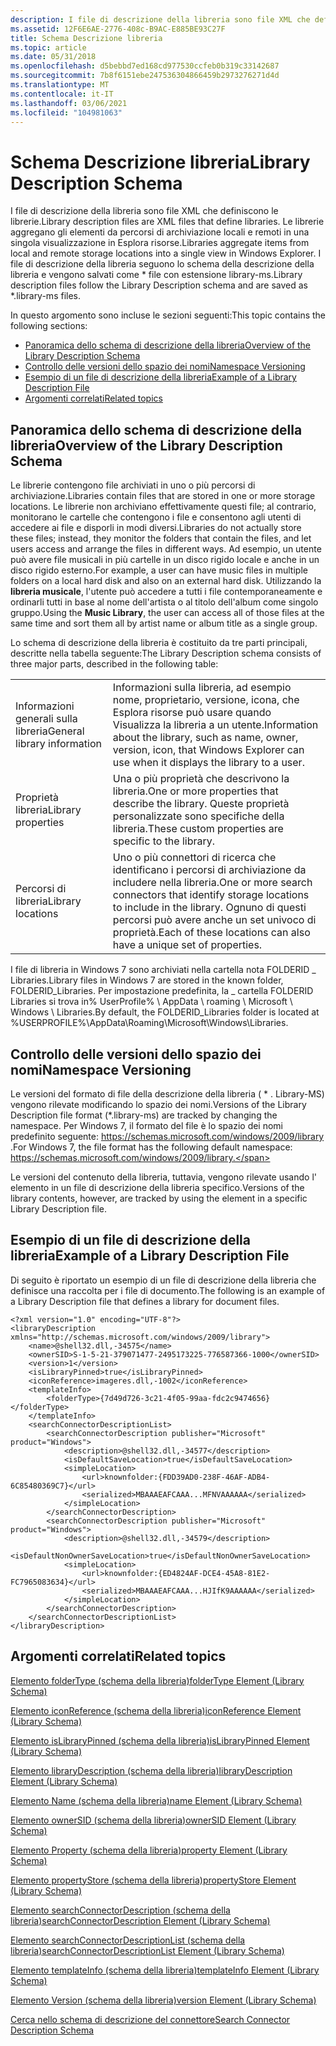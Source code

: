 ```yaml
---
description: I file di descrizione della libreria sono file XML che definiscono le librerie.
ms.assetid: 12F6E6AE-2776-408c-B9AC-E885BE93C27F
title: Schema Descrizione libreria
ms.topic: article
ms.date: 05/31/2018
ms.openlocfilehash: d5bebbd7ed168cd977530ccfeb0b319c33142687
ms.sourcegitcommit: 7b8f6151ebe247536304866459b2973276271d4d
ms.translationtype: MT
ms.contentlocale: it-IT
ms.lasthandoff: 03/06/2021
ms.locfileid: "104981063"
---
```

# <a name="library-description-schema"></a><span data-ttu-id="cd4bc-103">Schema Descrizione libreria</span><span class="sxs-lookup"><span data-stu-id="cd4bc-103">Library Description Schema</span></span>

<span data-ttu-id="cd4bc-104">I file di descrizione della libreria sono file XML che definiscono le librerie.</span><span class="sxs-lookup"><span data-stu-id="cd4bc-104">Library description files are XML files that define libraries.</span></span> <span data-ttu-id="cd4bc-105">Le librerie aggregano gli elementi da percorsi di archiviazione locali e remoti in una singola visualizzazione in Esplora risorse.</span><span class="sxs-lookup"><span data-stu-id="cd4bc-105">Libraries aggregate items from local and remote storage locations into a single view in Windows Explorer.</span></span> <span data-ttu-id="cd4bc-106">I file di descrizione della libreria seguono lo schema della descrizione della libreria e vengono salvati come \* file con estensione library-ms.</span><span class="sxs-lookup"><span data-stu-id="cd4bc-106">Library description files follow the Library Description schema and are saved as \*.library-ms files.</span></span>

<span data-ttu-id="cd4bc-107">In questo argomento sono incluse le sezioni seguenti:</span><span class="sxs-lookup"><span data-stu-id="cd4bc-107">This topic contains the following sections:</span></span>

-   [<span data-ttu-id="cd4bc-108">Panoramica dello schema di descrizione della libreria</span><span class="sxs-lookup"><span data-stu-id="cd4bc-108">Overview of the Library Description Schema</span></span>](#overview-of-the-library-description-schema)
-   [<span data-ttu-id="cd4bc-109">Controllo delle versioni dello spazio dei nomi</span><span class="sxs-lookup"><span data-stu-id="cd4bc-109">Namespace Versioning</span></span>](#namespace-versioning)
-   [<span data-ttu-id="cd4bc-110">Esempio di un file di descrizione della libreria</span><span class="sxs-lookup"><span data-stu-id="cd4bc-110">Example of a Library Description File</span></span>](#example-of-a-library-description-file)
-   [<span data-ttu-id="cd4bc-111">Argomenti correlati</span><span class="sxs-lookup"><span data-stu-id="cd4bc-111">Related topics</span></span>](#related-topics)

## <a name="overview-of-the-library-description-schema"></a><span data-ttu-id="cd4bc-112">Panoramica dello schema di descrizione della libreria</span><span class="sxs-lookup"><span data-stu-id="cd4bc-112">Overview of the Library Description Schema</span></span>

<span data-ttu-id="cd4bc-113">Le librerie contengono file archiviati in uno o più percorsi di archiviazione.</span><span class="sxs-lookup"><span data-stu-id="cd4bc-113">Libraries contain files that are stored in one or more storage locations.</span></span> <span data-ttu-id="cd4bc-114">Le librerie non archiviano effettivamente questi file; al contrario, monitorano le cartelle che contengono i file e consentono agli utenti di accedere ai file e disporli in modi diversi.</span><span class="sxs-lookup"><span data-stu-id="cd4bc-114">Libraries do not actually store these files; instead, they monitor the folders that contain the files, and let users access and arrange the files in different ways.</span></span> <span data-ttu-id="cd4bc-115">Ad esempio, un utente può avere file musicali in più cartelle in un disco rigido locale e anche in un disco rigido esterno.</span><span class="sxs-lookup"><span data-stu-id="cd4bc-115">For example, a user can have music files in multiple folders on a local hard disk and also on an external hard disk.</span></span> <span data-ttu-id="cd4bc-116">Utilizzando la **libreria musicale**, l'utente può accedere a tutti i file contemporaneamente e ordinarli tutti in base al nome dell'artista o al titolo dell'album come singolo gruppo.</span><span class="sxs-lookup"><span data-stu-id="cd4bc-116">Using the **Music Library**, the user can access all of those files at the same time and sort them all by artist name or album title as a single group.</span></span>

<span data-ttu-id="cd4bc-117">Lo schema di descrizione della libreria è costituito da tre parti principali, descritte nella tabella seguente:</span><span class="sxs-lookup"><span data-stu-id="cd4bc-117">The Library Description schema consists of three major parts, described in the following table:</span></span>



|                             |                                                                                                                                                            |
|-----------------------------|------------------------------------------------------------------------------------------------------------------------------------------------------------|
| <span data-ttu-id="cd4bc-118">Informazioni generali sulla libreria</span><span class="sxs-lookup"><span data-stu-id="cd4bc-118">General library information</span></span> | <span data-ttu-id="cd4bc-119">Informazioni sulla libreria, ad esempio nome, proprietario, versione, icona, che Esplora risorse può usare quando Visualizza la libreria a un utente.</span><span class="sxs-lookup"><span data-stu-id="cd4bc-119">Information about the library, such as name, owner, version, icon, that Windows Explorer can use when it displays the library to a user.</span></span>                   |
| <span data-ttu-id="cd4bc-120">Proprietà libreria</span><span class="sxs-lookup"><span data-stu-id="cd4bc-120">Library properties</span></span>          | <span data-ttu-id="cd4bc-121">Una o più proprietà che descrivono la libreria.</span><span class="sxs-lookup"><span data-stu-id="cd4bc-121">One or more properties that describe the library.</span></span> <span data-ttu-id="cd4bc-122">Queste proprietà personalizzate sono specifiche della libreria.</span><span class="sxs-lookup"><span data-stu-id="cd4bc-122">These custom properties are specific to the library.</span></span>                                                     |
| <span data-ttu-id="cd4bc-123">Percorsi di libreria</span><span class="sxs-lookup"><span data-stu-id="cd4bc-123">Library locations</span></span>           | <span data-ttu-id="cd4bc-124">Uno o più connettori di ricerca che identificano i percorsi di archiviazione da includere nella libreria.</span><span class="sxs-lookup"><span data-stu-id="cd4bc-124">One or more search connectors that identify storage locations to include in the library.</span></span> <span data-ttu-id="cd4bc-125">Ognuno di questi percorsi può avere anche un set univoco di proprietà.</span><span class="sxs-lookup"><span data-stu-id="cd4bc-125">Each of these locations can also have a unique set of properties.</span></span> |



 

<span data-ttu-id="cd4bc-126">I file di libreria in Windows 7 sono archiviati nella cartella nota FOLDERID \_ Libraries.</span><span class="sxs-lookup"><span data-stu-id="cd4bc-126">Library files in Windows 7 are stored in the known folder, FOLDERID\_Libraries.</span></span> <span data-ttu-id="cd4bc-127">Per impostazione predefinita, la \_ cartella FOLDERID Libraries si trova in% UserProfile% \\ AppData \\ roaming \\ Microsoft \\ Windows \\ Libraries.</span><span class="sxs-lookup"><span data-stu-id="cd4bc-127">By default, the FOLDERID\_Libraries folder is located at %USERPROFILE%\\AppData\\Roaming\\Microsoft\\Windows\\Libraries.</span></span>

## <a name="namespace-versioning"></a><span data-ttu-id="cd4bc-128">Controllo delle versioni dello spazio dei nomi</span><span class="sxs-lookup"><span data-stu-id="cd4bc-128">Namespace Versioning</span></span>

<span data-ttu-id="cd4bc-129">Le versioni del formato di file della descrizione della libreria ( \* . Library-MS) vengono rilevate modificando lo spazio dei nomi.</span><span class="sxs-lookup"><span data-stu-id="cd4bc-129">Versions of the Library Description file format (\*.library-ms) are tracked by changing the namespace.</span></span> <span data-ttu-id="cd4bc-130">Per Windows 7, il formato del file è lo spazio dei nomi predefinito seguente: https://schemas.microsoft.com/windows/2009/library .</span><span class="sxs-lookup"><span data-stu-id="cd4bc-130">For Windows 7, the file format has the following default namespace: https://schemas.microsoft.com/windows/2009/library.</span></span>

<span data-ttu-id="cd4bc-131">Le versioni del contenuto della libreria, tuttavia, vengono rilevate usando l' [<version>](schema-library-version.md) elemento in un file di descrizione della libreria specifico.</span><span class="sxs-lookup"><span data-stu-id="cd4bc-131">Versions of the library contents, however, are tracked by using the [<version>](schema-library-version.md) element in a specific Library Description file.</span></span>

## <a name="example-of-a-library-description-file"></a><span data-ttu-id="cd4bc-132">Esempio di un file di descrizione della libreria</span><span class="sxs-lookup"><span data-stu-id="cd4bc-132">Example of a Library Description File</span></span>

<span data-ttu-id="cd4bc-133">Di seguito è riportato un esempio di un file di descrizione della libreria che definisce una raccolta per i file di documento.</span><span class="sxs-lookup"><span data-stu-id="cd4bc-133">The following is an example of a Library Description file that defines a library for document files.</span></span>


```
<?xml version="1.0" encoding="UTF-8"?>
<libraryDescription xmlns="http://schemas.microsoft.com/windows/2009/library">
    <name>@shell32.dll,-34575</name>
    <ownerSID>S-1-5-21-379071477-2495173225-776587366-1000</ownerSID>
    <version>1</version>
    <isLibraryPinned>true</isLibraryPinned>
    <iconReference>imageres.dll,-1002</iconReference>
    <templateInfo>
        <folderType>{7d49d726-3c21-4f05-99aa-fdc2c9474656}</folderType>
    </templateInfo>
    <searchConnectorDescriptionList>
        <searchConnectorDescription publisher="Microsoft" product="Windows">
            <description>@shell32.dll,-34577</description>
            <isDefaultSaveLocation>true</isDefaultSaveLocation>
            <simpleLocation>
                <url>knownfolder:{FDD39AD0-238F-46AF-ADB4-6C85480369C7}</url>
                <serialized>MBAAAEAFCAAA...MFNVAAAAAA</serialized>
            </simpleLocation>
        </searchConnectorDescription>
        <searchConnectorDescription publisher="Microsoft" product="Windows">
            <description>@shell32.dll,-34579</description>
            <isDefaultNonOwnerSaveLocation>true</isDefaultNonOwnerSaveLocation>
            <simpleLocation>
                <url>knownfolder:{ED4824AF-DCE4-45A8-81E2-FC7965083634}</url>
                <serialized>MBAAAEAFCAAA...HJIfK9AAAAAA</serialized>
            </simpleLocation>
        </searchConnectorDescription>
    </searchConnectorDescriptionList>
</libraryDescription>
```



## <a name="related-topics"></a><span data-ttu-id="cd4bc-134">Argomenti correlati</span><span class="sxs-lookup"><span data-stu-id="cd4bc-134">Related topics</span></span>

<dl> <dt>

[<span data-ttu-id="cd4bc-135">Elemento folderType (schema della libreria)</span><span class="sxs-lookup"><span data-stu-id="cd4bc-135">folderType Element (Library Schema)</span></span>](schema-library-foldertype.md)
</dt> <dt>

[<span data-ttu-id="cd4bc-136">Elemento iconReference (schema della libreria)</span><span class="sxs-lookup"><span data-stu-id="cd4bc-136">iconReference Element (Library Schema)</span></span>](schema-library-iconreference.md)
</dt> <dt>

[<span data-ttu-id="cd4bc-137">Elemento isLibraryPinned (schema della libreria)</span><span class="sxs-lookup"><span data-stu-id="cd4bc-137">isLibraryPinned Element (Library Schema)</span></span>](schema-library-islibrarypinned.md)
</dt> <dt>

[<span data-ttu-id="cd4bc-138">Elemento libraryDescription (schema della libreria)</span><span class="sxs-lookup"><span data-stu-id="cd4bc-138">libraryDescription Element (Library Schema)</span></span>](schema-librarydescription.md)
</dt> <dt>

[<span data-ttu-id="cd4bc-139">Elemento Name (schema della libreria)</span><span class="sxs-lookup"><span data-stu-id="cd4bc-139">name Element (Library Schema)</span></span>](schema-library-name.md)
</dt> <dt>

[<span data-ttu-id="cd4bc-140">Elemento ownerSID (schema della libreria)</span><span class="sxs-lookup"><span data-stu-id="cd4bc-140">ownerSID Element (Library Schema)</span></span>](schema-library-ownersid.md)
</dt> <dt>

[<span data-ttu-id="cd4bc-141">Elemento Property (schema della libreria)</span><span class="sxs-lookup"><span data-stu-id="cd4bc-141">property Element (Library Schema)</span></span>](schema-library-property.md)
</dt> <dt>

[<span data-ttu-id="cd4bc-142">Elemento propertyStore (schema della libreria)</span><span class="sxs-lookup"><span data-stu-id="cd4bc-142">propertyStore Element (Library Schema)</span></span>](schema-library-propertystore.md)
</dt> <dt>

[<span data-ttu-id="cd4bc-143">Elemento searchConnectorDescription (schema della libreria)</span><span class="sxs-lookup"><span data-stu-id="cd4bc-143">searchConnectorDescription Element (Library Schema)</span></span>](schema-library-searchconnectordescription.md)
</dt> <dt>

[<span data-ttu-id="cd4bc-144">Elemento searchConnectorDescriptionList (schema della libreria)</span><span class="sxs-lookup"><span data-stu-id="cd4bc-144">searchConnectorDescriptionList Element (Library Schema)</span></span>](schema-library-searchconnectordescriptionlist.md)
</dt> <dt>

[<span data-ttu-id="cd4bc-145">Elemento templateInfo (schema della libreria)</span><span class="sxs-lookup"><span data-stu-id="cd4bc-145">templateInfo Element (Library Schema)</span></span>](schema-library-templateinfo.md)
</dt> <dt>

[<span data-ttu-id="cd4bc-146">Elemento Version (schema della libreria)</span><span class="sxs-lookup"><span data-stu-id="cd4bc-146">version Element (Library Schema)</span></span>](schema-library-version.md)
</dt> <dt>

[<span data-ttu-id="cd4bc-147">Cerca nello schema di descrizione del connettore</span><span class="sxs-lookup"><span data-stu-id="cd4bc-147">Search Connector Description Schema</span></span>](../search/search-sconn-desc-schema-entry.md)
</dt> </dl>

 

 
